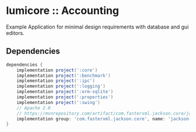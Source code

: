 # lumicore :: Accounting

Example Application for minimal design requirements with database and gui editors.

## Dependencies

```groovy
dependencies {
    implementation project(':core')
    implementation project(':benchmark')
    implementation project(':ipc')
    implementation project(':logging')
    implementation project(':orm-sqlite')
    implementation project(':properties')
    implementation project(':swing')
    // Apache 2.0
	// https://mvnrepository.com/artifact/com.fasterxml.jackson.core/jackson-databind
	implementation group: 'com.fasterxml.jackson.core', name: 'jackson-databind', version: '2.13.3'
}
```

